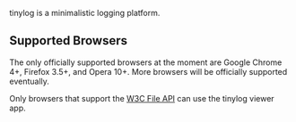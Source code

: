 tinylog is a minimalistic logging platform.


Supported Browsers
------------------

The only officially supported browsers at the moment are Google Chrome 4+, Firefox 3.5+,
and Opera 10+. More browsers will be officially supported eventually.

Only browsers that support the [W3C File API] can use the tinylog viewer app.


  [W3C File API]: http://www.w3.org/TR/FileAPI/
  
<!--

API
---

TODO: API

-->
